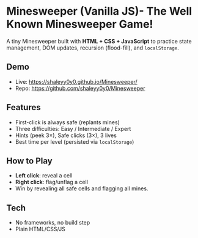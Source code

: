 # Minesweeper (Vanilla JS)- The Well Known Minesweeper Game!

A tiny Minesweeper built with **HTML + CSS + JavaScript** to practice state management, DOM updates, recursion (flood-fill), and `localStorage`.

## Demo
- Live: https://shaleyy0y0.github.io/Minesweeper/  
- Repo: https://github.com/shaleyy0y0/Minesweeper

## Features
- First-click is always safe (replants mines)
- Three difficulties: Easy / Intermediate / Expert
- Hints (peek 3×), Safe clicks (3×), 3 lives
- Best time per level (persisted via `localStorage`)

## How to Play
- **Left click**: reveal a cell  
- **Right click**: flag/unflag a cell  
- Win by revealing all safe cells and flagging all mines.

## Tech
- No frameworks, no build step
- Plain HTML/CSS/JS
